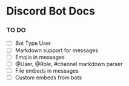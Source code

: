 # Discord Bot Docs

### TO DO

-   [ ] Bot Type User
-   [ ] Markdown support for messages
-   [ ] Emojis in messages
-   [ ] @User, @Role, #channel markdown parser
-   [ ] File embeds in messages
-   [ ] Custom embeds from bots
